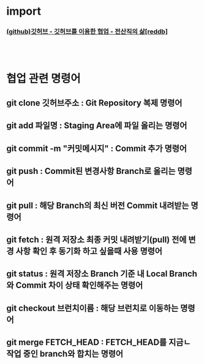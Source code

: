 # import
### [(github)깃허브 - 깃허브를 이용한 협업 - 전산직의 삶[reddb]](https://reddb.tistory.com/152)

<br>
<br>

# 협업 관련 명령어

## git clone 깃허브주소 : Git Repository 복제 명령어

## git add 파일명 : Staging Area에 파일 올리는 명령어

## git commit -m "커밋메시지" : Commit 추가 명령어

## git push : Commit된 변경사항 Branch로 올리는 명령어

## git pull : 해당 Branch의 최신 버전 Commit 내려받는 명령어

## git fetch : 원격 저장소 최종 커밋 내려받기(pull) 전에 변경 사항 확인 후 동기화 하고 싶을때 사용 명령어

## git status : 원격 저장소 Branch 기준 내 Local Branch와 Commit 차이 상태 확인해주는 명령어

## git checkout 브런치이름 : 해당 브런치로 이동하는 명령어

## git merge FETCH_HEAD : FETCH_HEAD를 지금ㄴ 작업 중인 branch와 합치는 명령어
